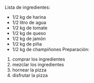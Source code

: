 Lista de ingredientes:
- 1/2 kg de harina
- 1/2 litro de agua
- 1/2 kg de tomate
- 1/2 kg de queso
- 1/2 kg de jamón
- 1/2 kg de piña
- 1/2 kg de champiñones
Preparación:
1. comprar los ingredientes
2. mezclar los ingredientes
3. hornear la pizza
4. disfrutar la pizza
